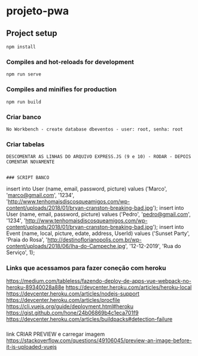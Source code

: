 # projeto-pwa

## Project setup
```
npm install
```

### Compiles and hot-reloads for development
```
npm run serve
```

### Compiles and minifies for production
```
npm run build
```

### Criar banco
```
No Workbench - create database dbeventos - user: root, senha: root
```

### Criar tabelas
```
DESCOMENTAR AS LINHAS DO ARQUIVO EXPRESS.JS (9 e 10) - RODAR - DEPOIS COMENTAR NOVAMENTE


### SCRIPT BANCO
```

insert into User (name, email, password, picture) values ('Marco', 'marco@gmail.com', '1234', 'http://www.tenhomaisdiscosqueamigos.com/wp-content/uploads/2018/01/bryan-cranston-breaking-bad.jpg');
insert into User (name, email, password, picture) values ('Pedro', 'pedro@gmail.com', '1234', 'http://www.tenhomaisdiscosqueamigos.com/wp-content/uploads/2018/01/bryan-cranston-breaking-bad.jpg');
insert into Event (name, local, picture, edate, address, UserId) values ('Sunset Party', 'Praia do Rosa', 'http://destinoflorianopolis.com.br/wp-content/uploads/2018/06/Iha-do-Campeche.jpg', '12-12-2019', 'Rua do Serviço', 1);


### Links que acessamos para fazer coneção com heroku
https://medium.com/tableless/fazendo-deploy-de-apps-vue-webpack-no-heroku-89340028a88e
https://devcenter.heroku.com/articles/heroku-local
https://devcenter.heroku.com/articles/nodejs-support
https://devcenter.heroku.com/articles/procfile
https://cli.vuejs.org/guide/deployment.html#heroku
https://gist.github.com/hone/24b06869b4c1eca701f9
https://devcenter.heroku.com/articles/buildpacks#detection-failure

###
link CRIAR PREVIEW e carregar imagem https://stackoverflow.com/questions/49106045/preview-an-image-before-it-is-uploaded-vuejs

```
